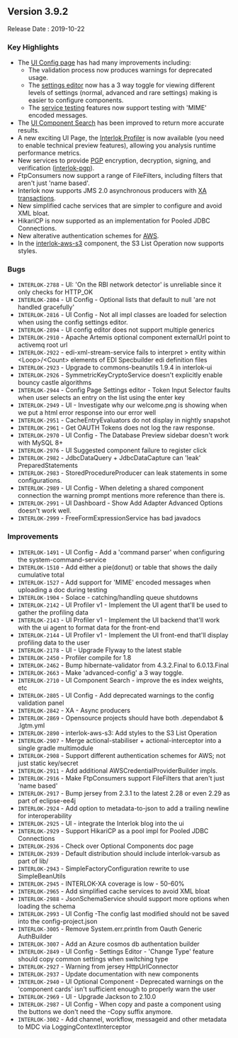 ## Version 3.9.2 ##

Release Date : 2019-10-22

### Key Highlights

- The [UI Config page](/pages/ui/ui-config) has had many improvements including:
    - The validation process now produces warnings for deprecated usage.
    - The [settings editor](/pages/ui/ui-config?id=settings-editor-features) now has a 3 way toggle for viewing different levels of settings (normal, advanced and rare settings) making is easier to configure components.
    - The [service testing](/pages/ui/ui-test-service) features now support testing with 'MIME' encoded messages.
- The [UI Component Search](/pages/ui/ui-interlok-component-search) has been improved to return more accurate results.
- A new exciting UI Page, the [Interlok Profiler](/pages/ui/ui-profiler-monitor) is now available (you need to enable technical preview features), allowing you analysis runtime performance metrics.
- New services to provide [PGP](https://en.wikipedia.org/wiki/Pretty_Good_Privacy) encryption, decryption, signing, and verification ([interlok-pgp](https://github.com/adaptris/interlok-pgp)).
- FtpConsumers now support a range of FileFilters, including filters that aren't just 'name based'.
- Interlok now supports JMS 2.0 asynchronous producers with [XA transactions](/pages/advanced/advanced-xa-integration).
- New simplified cache services that are simpler to configure and avoid XML bloat.
- HikariCP is now supported as an implementation for Pooled JDBC Connections.
- New alterative authentication schemes for [AWS](https://github.com/adaptris/interlok-aws).
- In the [interlok-aws-s3](https://github.com/adaptris/interlok-aws/tree/develop/interlok-aws-s3) component, the S3 List Operation now supports styles.

### Bugs

- `INTERLOK-2788` - UI: 'On the RBI network detector' is unreliable since it only checks for HTTP_OK
- `INTERLOK-2804` - UI Config - Optional lists that default to null 'are not handled gracefully'
- `INTERLOK-2816` - UI Config - Not all impl classes are loaded for selection when using the config settings editor.
- `INTERLOK-2894` - UI config editor does not support multiple generics
- `INTERLOK-2910` - Apache Artemis optional component externalUrl point to activemq root url
- `INTERLOK-2922` - edi-xml-stream-service fails to interpret &gt; entity within &lt;Loop&gt;/&lt;Count&gt; elements of EDI Specbuilder edi definition files
- `INTERLOK-2923` - Upgrade to commons-beanutils 1.9.4 in interlok-ui
- `INTERLOK-2926` - SymmetricKeyCryptoService doesn't explicitly enable bouncy castle algorithms
- `INTERLOK-2944` - Config Page Settings editor - Token Input Selector faults when user selects an entry on the list using the enter key
- `INTERLOK-2949` - UI - Investigate why our welcome.png is showing when we put a html error response into our error well
- `INTERLOK-2951` - CacheEntryEvaluators do not display in nightly snapshot
- `INTERLOK-2961` - Get OAUTH Tokens does not log the raw response.
- `INTERLOK-2970` - UI Config - The Database Preview sidebar doesn't work with MySQL 8+
- `INTERLOK-2976` - UI Suggested component failure to register click
- `INTERLOK-2982` - JdbcDataQuery + JdbcDataCapture can 'leak' PreparedStatements
- `INTERLOK-2983` - StoredProcedureProducer can leak statements in some configurations.
- `INTERLOK-2989` - UI Config - When deleting a shared component connection the warning prompt mentions more reference than there is.
- `INTERLOK-2991` - UI Dashboard - Show Add Adapter Advanced Options doesn't work well.
- `INTERLOK-2999` - FreeFormExpressionService has bad javadocs

### Improvements

- `INTERLOK-1491` - UI Config - Add a 'command parser' when configuring the system-command-service
- `INTERLOK-1510` - Add either a pie(donut) or table that shows the daily cumulative total
- `INTERLOK-1527` - Add support for 'MIME' encoded messages when uploading a doc during testing
- `INTERLOK-1904` - Solace - catching/handling queue shutdowns
- `INTERLOK-2142` - UI Profiler v1 - Implement the UI agent that'll be used to gather the profiling data
- `INTERLOK-2143` - UI Profiler v1 - Implement the UI backend that'll work with the ui agent to format data for the front-end
- `INTERLOK-2144` - UI Profiler v1 - Implement the UI front-end that'll display profiling data to the user
- `INTERLOK-2178` - UI - Upgrade Flyway to the latest stable
- `INTERLOK-2450` - Profiler compile for 1.8
- `INTERLOK-2462` - Bump hibernate-validator from 4.3.2.Final to 6.0.13.Final
- `INTERLOK-2663` - Make 'advanced-config' a 3 way toggle.
- `INTERLOK-2710` - UI Component Search - improve the es index weights, etc
- `INTERLOK-2805` - UI Config - Add deprecated warnings to the config validation panel
- `INTERLOK-2842` - XA - Async producers
- `INTERLOK-2869` - Opensource projects should have both .dependabot & .lgtm.yml
- `INTERLOK-2890` - interlok-aws-s3: Add styles to the S3 List Operation
- `INTERLOK-2907` - Merge actional-stabiliser + actional-interceptor into a single gradle multimodule
- `INTERLOK-2908` - Support different authentication schemes for AWS; not just static key/secret
- `INTERLOK-2911` - Add additional AWSCredentialProviderBuilder impls.
- `INTERLOK-2916` - Make FtpConsumers support FileFilters that aren't just 'name based'
- `INTERLOK-2917` - Bump jersey from 2.3.1 to the latest 2.28 or even 2.29 as part of eclipse-ee4j
- `INTERLOK-2924` - Add option to metadata-to-json to add a trailing newline for interoperability
- `INTERLOK-2925` - UI - integrate the Interlok blog into the ui
- `INTERLOK-2929` - Support HikariCP as a pool impl for Pooled JDBC Connections
- `INTERLOK-2936` - Check over Optional Components doc page
- `INTERLOK-2939` - Default distribution should include interlok-varsub as part of lib/
- `INTERLOK-2943` - SimpleFactoryConfiguration rewrite to use SimpleBeanUtils
- `INTERLOK-2945` - INTERLOK-XA coverage is low - 50-60%
- `INTERLOK-2965` - Add simplified cache services to avoid XML bloat
- `INTERLOK-2988` - JsonSchemaService should support more options when loading the schema
- `INTERLOK-2993` - UI Config -The config last modified should not be saved into the config-project.json
- `INTERLOK-3005` - Remove System.err.println from Oauth Generic AuthBuilder
- `INTERLOK-3007` - Add an Azure cosmos db authentation builder
- `INTERLOK-2849` - UI Config - Settings Editor - 'Change Type' feature should copy common settings when switching type
- `INTERLOK-2927` - Warning from jersey HttpUrlConnector
- `INTERLOK-2937` - Update documentation with new components
- `INTERLOK-2940` - UI Optional Component - Deprecated warnings on the 'component cards' isn't sufficient enough to properly warn the user
- `INTERLOK-2969` - UI - Upgrade Jackson to 2.10.0
- `INTERLOK-2987` - UI Config - When copy and paste a component using the buttons we don't need the -Copy suffix anymore.
- `INTERLOK-3002` - Add channel, workflow, messageid and other metadata to MDC via LoggingContextInterceptor
